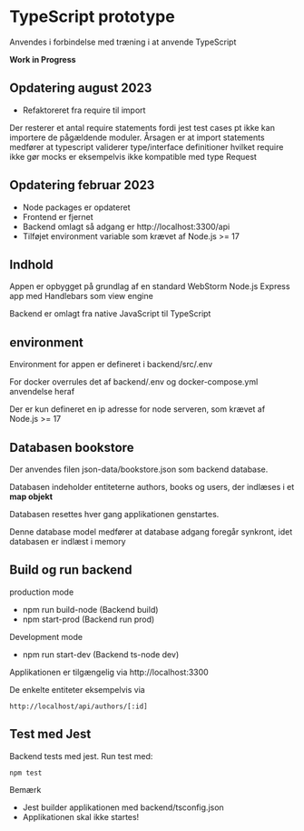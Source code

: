# TypeScript prototype

Anvendes i forbindelse med træning i at anvende TypeScript

**Work in Progress**

## Opdatering august 2023

- Refaktoreret fra require til import

Der resterer et antal require statements fordi jest test cases pt ikke kan importere de pågældende moduler.
Årsagen er at import statements medfører at typescript validerer type/interface definitioner hvilket require ikke gør
mocks er eksempelvis ikke kompatible med type Request



## Opdatering februar 2023

- Node packages er opdateret
- Frontend er fjernet
- Backend omlagt så adgang er http://localhost:3300/api
- Tilføjet environment variable som krævet af Node.js >= 17
 
## Indhold

Appen er opbygget på grundlag af en standard WebStorm Node.js Express app med Handlebars som view engine

Backend er omlagt fra native JavaScript til TypeScript

## environment

Environment for appen er defineret i backend/src/.env

For docker overrules det af backend/.env og docker-compose.yml anvendelse heraf

Der er kun defineret en ip adresse for node serveren, som krævet af Node.js >= 17

## Databasen bookstore

Der anvendes filen json-data/bookstore.json som backend database.

Databasen indeholder entiteterne authors, books og users, der indlæses i et **map objekt**

Databasen resettes hver gang applikationen genstartes.

Denne database model medfører at database adgang foregår synkront, idet databasen er indlæst i memory

## Build og run backend

production mode

- npm run build-node (Backend build)
- npm start-prod     (Backend run prod)

Development mode
- npm run start-dev   (Backend ts-node dev)

Applikationen er tilgængelig via http://localhost:3300

De enkelte entiteter eksempelvis via

    http://localhost/api/authors/[:id]

## Test med Jest

Backend tests med jest. Run test med:

    npm test

Bemærk
- Jest builder applikationen med backend/tsconfig.json
- Applikationen skal ikke startes!
